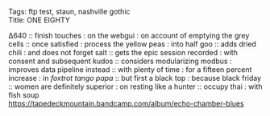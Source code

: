 Tags: ftp test, staun, nashville gothic       
Title: ONE EIGHTY
  
∆640 :: finish touches : on the webgui : on account of emptying the grey cells :: once satisfied : process the yellow peas : into half goo :: adds dried chili : and does not forget salt :: gets the epic session recorded : with consent and subsequent kudos :: considers modularizing modbus : improves data pipeline instead :: with plenty of time : for a fifteen percent increase : in _foxtrot tango papa_ :: but first a black top : because black friday :: women are definitely superior : on resting like a hunter :: occupy thai : with fish soup  
<https://tapedeckmountain.bandcamp.com/album/echo-chamber-blues>  
